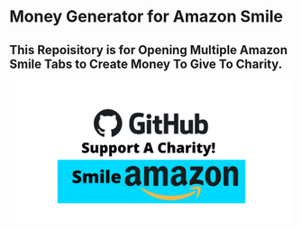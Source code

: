 # Money Generator for Amazon Smile
## This Repoisitory is for Opening Multiple Amazon Smile Tabs to Create Money To Give To Charity.
![prewview image](https://github.com/TurquoiseTNT/Money-for-Amazon-Smile/blob/main/preview.png?raw=true)

